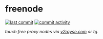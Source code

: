 # freenode
[![last commit](https://img.shields.io/github/last-commit/tangwenlongNO1/freenode)](https://github.com/tangwenlongNO1/freenode/commits/main)
[![commit activity](https://img.shields.io/github/commit-activity/w/tangwenlongNO1/freenode)](https://github.com/tangwenlongNO1/mimotion/commits/main)

*touch free proxy nodes via [v2rayse.com](https://v2rayse.com) or tg.*

